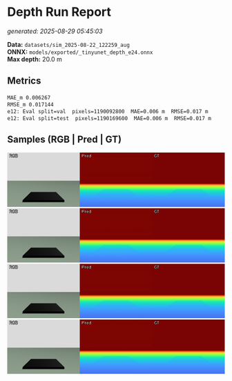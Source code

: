 # Depth Run Report
_generated: 2025-08-29 05:45:03_

**Data:** `datasets/sim_2025-08-22_122259_aug`  
**ONNX:** `models/exported/_tinyunet_depth_e24.onnx`  
**Max depth:** 20.0 m

## Metrics
```
MAE_m 0.006267
RMSE_m 0.017144
e12: Eval split=val  pixels=1190092800  MAE=0.006 m  RMSE=0.017 m
e12: Eval split=test  pixels=1190169600  MAE=0.006 m  RMSE=0.017 m
```

## Samples (RGB | Pred | GT)

![sample 1](samples/sample_1.png)
![sample 2](samples/sample_2.png)
![sample 3](samples/sample_3.png)
![sample 4](samples/sample_4.png)
